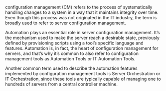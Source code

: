  configuration management (CM) refers to the process of systematically handling changes to a system in a way
 that it maintains integrity over time.
 Even though this process was not originated in the IT industry,
 the term is broadly used to refer to server configuration management.

Automation plays an essential role in server configuration management.
It’s the mechanism used to make the server reach a desirable state,
previously defined by provisioning scripts using a tool’s specific language and features.
Automation is, in fact, the heart of configuration management for servers,
and that’s why it’s common to also refer to configuration management tools as Automation Tools or IT Automation Tools.

Another common term used to describe the automation features implemented by configuration management tools is Server Orchestration
or IT Orchestration, since these tools are typically capable of managing one to hundreds of servers from a central controller machine.
